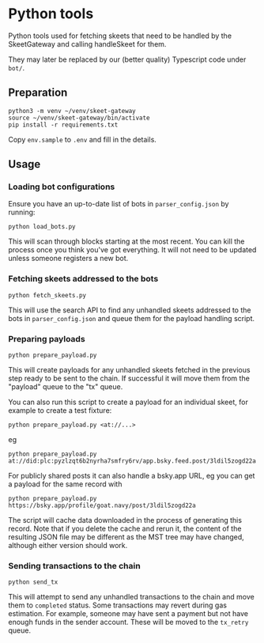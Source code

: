 # Python tools

Python tools used for fetching skeets that need to be handled by the SkeetGateway and calling handleSkeet for them.

They may later be replaced by our (better quality) Typescript code under `bot/`.

## Preparation

```
python3 -m venv ~/venv/skeet-gateway
source ~/venv/skeet-gateway/bin/activate
pip install -r requirements.txt 
```

Copy `env.sample` to `.env` and fill in the details.

## Usage

### Loading bot configurations

Ensure you have an up-to-date list of bots in `parser_config.json` by running:

```
python load_bots.py
```

This will scan through blocks starting at the most recent. You can kill the process once you think you've got everything. It will not need to be updated unless someone registers a new bot.

### Fetching skeets addressed to the bots

```
python fetch_skeets.py
```

This will use the search API to find any unhandled skeets addressed to the bots in `parser_config.json` and queue them for the payload handling script.

### Preparing payloads

```
python prepare_payload.py
```

This will create payloads for any unhandled skeets fetched in the previous step ready to be sent to the chain. If successful it will move them from the "payload" queue to the "tx" queue.

You can also run this script to create a payload for an individual skeet, for example to create a test fixture:

```
python prepare_payload.py <at://...>
```
eg 

```
python prepare_payload.py at://did:plc:pyzlzqt6b2nyrha7smfry6rv/app.bsky.feed.post/3ldil5zogd22a
```

For publicly shared posts it can also handle a bsky.app URL, eg you can get a payload for the same record with

```
python prepare_payload.py https://bsky.app/profile/goat.navy/post/3ldil5zogd22a
```

The script will cache data downloaded in the process of generating this record. Note that if you delete the cache and rerun it, the content of the resulting JSON file may be different as the MST tree may have changed, although either version should work.

### Sending transactions to the chain

```
python send_tx
```

This will attempt to send any unhandled transactions to the chain and move them to `completed` status. Some transactions may revert during gas estimation. For example, someone may have sent a payment but not have enough funds in the sender account. These will be moved to the `tx_retry` queue.

